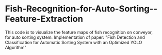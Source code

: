 # Fish-Recognition-for-Auto-Sorting--Feature-Extraction
This code is to visualize the feature maps of fish recognition on conveyor, for auto sorting system.
Implementation of paper: "Fish Detection and Classification for Automatic Sorting System with an Optimized YOLO Algorithm"
